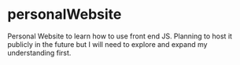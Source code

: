 # personalWebsite
Personal Website to learn how to use front end JS. Planning to host it publicly in the future but I will need to explore and expand my understanding first.
